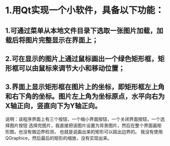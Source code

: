 # 1.用Qt实现一个小软件，具备以下功能：
## 1.可通过菜单从本地文件目录下选取一张图片加载，加载后将图片完整显示在界面上；
## 2.可在显示的图片上通过鼠标画出一个绿色矩形框，矩形框可以由鼠标来调节大小和移动位置；
## 3.界面上显示矩形框在图片上的坐标，即矩形框左上角和右下角的坐标。图片左上角为坐标原点，水平向右为X轴正向，竖直向下为Y轴正向。

说明：该程序界面上有三个按钮，一个缩小界面按钮，一个关闭界面按钮，一个选择图片按钮
      选择完图片，我直接把该图片设置为背景图片，然后在整个界面画矩形图，也没有做边界检测，
      也就是说画出来的矩形可以超出边界的。
      我没有使用QGraphice，然后最后的矩形的缩放，没有实现出来。
